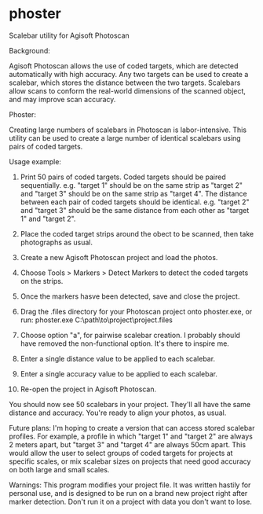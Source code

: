 # phoster
Scalebar utility for Agisoft Photoscan



Background:

Agisoft Photoscan allows the use of coded targets, which are detected automatically with high accuracy. Any two targets can be used to create a scalebar, which stores the distance between the two targets. Scalebars allow scans to conform the real-world dimensions of the scanned object, and may improve scan accuracy.



Phoster:

Creating large numbers of scalebars in Photoscan is labor-intensive. This utility can be used to create a large number of identical scalebars using pairs of coded targets.



Usage example:

1. Print 50 pairs of coded targets. Coded targets should be paired sequentially. e.g. "target 1" should be on the same strip as "target 2" and "target 3" should be on the same strip as "target 4". The distance between each pair of coded targets should be identical. e.g. "target 2" and "target 3" should be the same distance from each other as "target 1" and "target 2".

2. Place the coded target strips around the obect to be scanned, then take photographs as usual.

3. Create a new Agisoft Photoscan project and load the photos.

4. Choose Tools > Markers > Detect Markers to detect the coded targets on the strips.

5. Once the markers hasve been detected, save and close the project.

6. Drag the <project name>.files directory for your Photoscan project onto phoster.exe, or run:
phoster.exe C:\path\to\project\project.files

7. Choose option "a", for pairwise scalebar creation. I probably should have removed the non-functional option. It's there to inspire me.

8. Enter a single distance value to be applied to each scalebar.

9. Enter a single accuracy value to be applied to each scalebar.

10. Re-open the project in Agisoft Photoscan.

You should now see 50 scalebars in your project. They'll all have the same distance and accuracy. You're ready to align your photos, as usual.



Future plans:
I'm hoping to create a version that can access stored scalebar profiles. For example, a profile in which "target 1" and "target 2" are always 2 meters apart, but "target 3" and "target 4" are always 50cm apart. This would allow the user to select groups of coded targets for projects at specific scales, or mix scalebar sizes on projects that need good accuracy on both large and small scales.



Warnings:
This program modifies your project file. It was written hastily for personal use, and is designed to be run on a brand new project right after marker detection. Don't run it on a project with data you don't want to lose.
